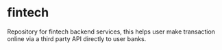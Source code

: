 # fintech
Repository for fintech backend services, this helps user make transaction online via a third party API directly to user banks.
